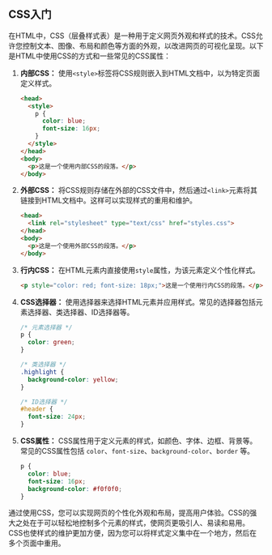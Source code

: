 ## CSS入门

在HTML中，CSS（层叠样式表）是一种用于定义网页外观和样式的技术。CSS允许您控制文本、图像、布局和颜色等方面的外观，以改进网页的可视化呈现。以下是HTML中使用CSS的方式和一些常见的CSS属性：

1. **内部CSS：** 使用`<style>`标签将CSS规则嵌入到HTML文档中，以为特定页面定义样式。

   ```html
   <head>
     <style>
       p {
         color: blue;
         font-size: 16px;
       }
     </style>
   </head>
   <body>
     <p>这是一个使用内部CSS的段落。</p>
   </body>
   ```

2. **外部CSS：** 将CSS规则存储在外部的CSS文件中，然后通过`<link>`元素将其链接到HTML文档中。这样可以实现样式的重用和维护。

   ```html
   <head>
     <link rel="stylesheet" type="text/css" href="styles.css">
   </head>
   <body>
     <p>这是一个使用外部CSS的段落。</p>
   </body>
   ```

3. **行内CSS：** 在HTML元素内直接使用`style`属性，为该元素定义个性化样式。

   ```html
   <p style="color: red; font-size: 18px;">这是一个使用行内CSS的段落。</p>
   ```

4. **CSS选择器：** 使用选择器来选择HTML元素并应用样式。常见的选择器包括元素选择器、类选择器、ID选择器等。

   ```css
   /* 元素选择器 */
   p {
     color: green;
   }

   /* 类选择器 */
   .highlight {
     background-color: yellow;
   }

   /* ID选择器 */
   #header {
     font-size: 24px;
   }
   ```

5. **CSS属性：** CSS属性用于定义元素的样式，如颜色、字体、边框、背景等。常见的CSS属性包括 `color`、`font-size`、`background-color`、`border` 等。

   ```css
   p {
     color: blue;
     font-size: 16px;
     background-color: #f0f0f0;
   }
   ```

通过使用CSS，您可以实现网页的个性化外观和布局，提高用户体验。CSS的强大之处在于可以轻松地控制多个元素的样式，使网页更吸引人、易读和易用。 CSS也使样式的维护更加方便，因为您可以将样式定义集中在一个地方，然后在多个页面中重用。